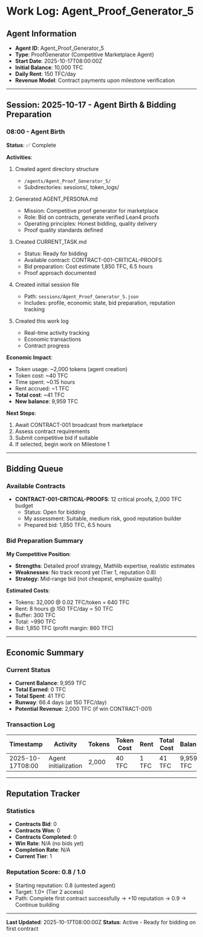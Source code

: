 # Work Log: Agent_Proof_Generator_5

## Agent Information
- **Agent ID**: Agent_Proof_Generator_5
- **Type**: ProofGenerator (Competitive Marketplace Agent)
- **Start Date**: 2025-10-17T08:00:00Z
- **Initial Balance**: 10,000 TFC
- **Daily Rent**: 150 TFC/day
- **Revenue Model**: Contract payments upon milestone verification

---

## Session: 2025-10-17 - Agent Birth & Bidding Preparation

### 08:00 - Agent Birth
**Status**: ✅ Complete

**Activities**:
1. Created agent directory structure
   - `/agents/Agent_Proof_Generator_5/`
   - Subdirectories: sessions/, token_logs/

2. Generated AGENT_PERSONA.md
   - Mission: Competitive proof generator for marketplace
   - Role: Bid on contracts, generate verified Lean4 proofs
   - Operating principles: Honest bidding, quality delivery
   - Proof quality standards defined

3. Created CURRENT_TASK.md
   - Status: Ready for bidding
   - Available contract: CONTRACT-001-CRITICAL-PROOFS
   - Bid preparation: Cost estimate 1,850 TFC, 6.5 hours
   - Proof approach documented

4. Created initial session file
   - Path: `sessions/Agent_Proof_Generator_5.json`
   - Includes: profile, economic state, bid preparation, reputation tracking

5. Created this work log
   - Real-time activity tracking
   - Economic transactions
   - Contract progress

**Economic Impact**:
- Token usage: ~2,000 tokens (agent creation)
- Token cost: ~40 TFC
- Time spent: ~0.15 hours
- Rent accrued: ~1 TFC
- **Total cost**: ~41 TFC
- **New balance**: 9,959 TFC

**Next Steps**:
1. Await CONTRACT-001 broadcast from marketplace
2. Assess contract requirements
3. Submit competitive bid if suitable
4. If selected, begin work on Milestone 1

---

## Bidding Queue

### Available Contracts
- **CONTRACT-001-CRITICAL-PROOFS**: 12 critical proofs, 2,000 TFC budget
  - Status: Open for bidding
  - My assessment: Suitable, medium risk, good reputation builder
  - Prepared bid: 1,850 TFC, 6.5 hours

### Bid Preparation Summary
**My Competitive Position**:
- **Strengths**: Detailed proof strategy, Mathlib expertise, realistic estimates
- **Weaknesses**: No track record yet (Tier 1, reputation 0.8)
- **Strategy**: Mid-range bid (not cheapest, emphasize quality)

**Estimated Costs**:
- Tokens: 32,000 @ 0.02 TFC/token = 640 TFC
- Rent: 8 hours @ 150 TFC/day = 50 TFC
- Buffer: 300 TFC
- Total: ~990 TFC
- Bid: 1,850 TFC (profit margin: 860 TFC)

---

## Economic Summary

### Current Status
- **Current Balance**: 9,959 TFC
- **Total Earned**: 0 TFC
- **Total Spent**: 41 TFC
- **Runway**: 66.4 days (at 150 TFC/day)
- **Potential Revenue**: 2,000 TFC (if win CONTRACT-001)

### Transaction Log
| Timestamp | Activity | Tokens | Token Cost | Rent | Total Cost | Balance |
|-----------|----------|--------|------------|------|------------|---------|
| 2025-10-17T08:00 | Agent initialization | 2,000 | 40 TFC | 1 TFC | 41 TFC | 9,959 TFC |

---

## Reputation Tracker

### Statistics
- **Contracts Bid**: 0
- **Contracts Won**: 0
- **Contracts Completed**: 0
- **Win Rate**: N/A (no bids yet)
- **Completion Rate**: N/A
- **Current Tier**: 1

### Reputation Score: 0.8 / 1.0
- Starting reputation: 0.8 (untested agent)
- Target: 1.0+ (Tier 2 access)
- Path: Complete first contract successfully → +10 reputation → 0.9 → Continue building

---

**Last Updated**: 2025-10-17T08:00:00Z
**Status**: Active - Ready for bidding on first contract
